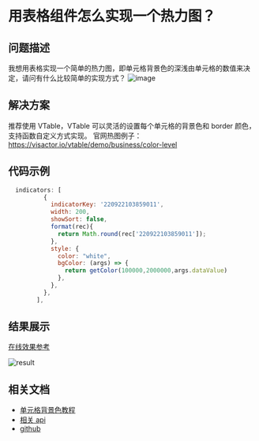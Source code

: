 # 用表格组件怎么实现一个热力图？

## 问题描述

我想用表格实现一个简单的热力图，即单元格背景色的深浅由单元格的数值来决定，请问有什么比较简单的实现方式？
![image](/vtable/faq/17-0.png)

## 解决方案

推荐使用 VTable，VTable 可以灵活的设置每个单元格的背景色和 border 颜色，支持函数自定义方式实现。
官网热图例子：https://visactor.io/vtable/demo/business/color-level

## 代码示例

```javascript
  indicators: [
          {
            indicatorKey: '220922103859011',
            width: 200,
            showSort: false,
            format(rec){
              return Math.round(rec['220922103859011']);
            },
            style: {
              color: "white",
              bgColor: (args) => {
                return getColor(100000,2000000,args.dataValue)
              },
            },
          },
        ],
```

## 结果展示

[在线效果参考]()

![result](/vtable/faq/17-1.png)

## 相关文档

- [单元格背景色教程](https://visactor.io/vtable/guide/theme_and_style/style)
- [相关 api](https://visactor.io/vtable/option/PivotTable-indicators-text#style.bgColor)
- [github](https://github.com/VisActor/VTable)
